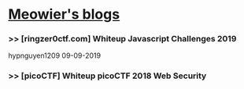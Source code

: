 # [Meowier's blogs]()
### >> [ringzer0ctf.com] Whiteup Javascript Challenges 2019
 hypnguyen1209 09-09-2019

### >> [picoCTF] Whiteup picoCTF 2018 Web Security

